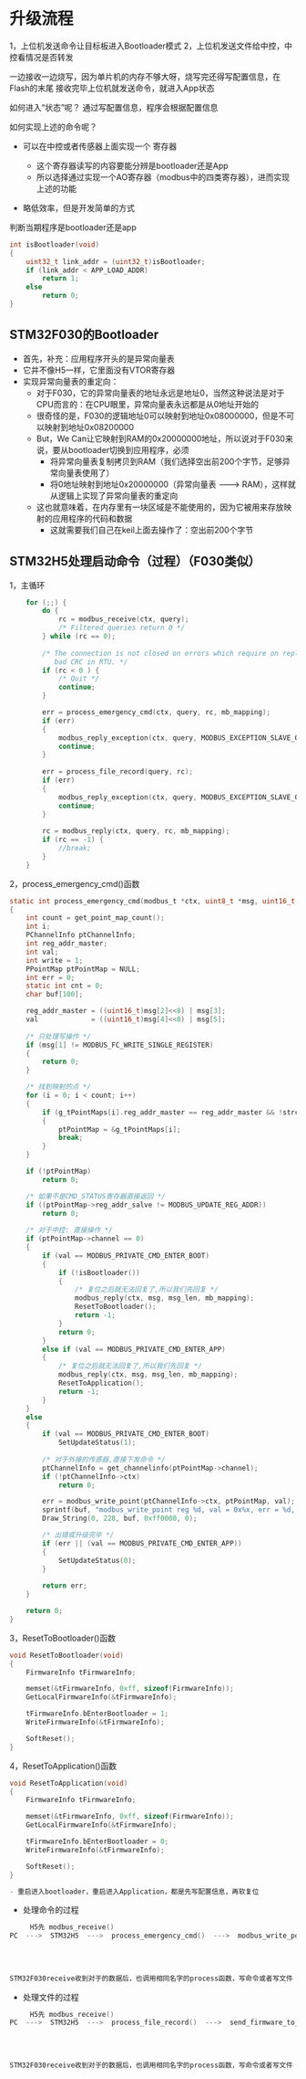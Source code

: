 # 升级流程

1，上位机发送命令让目标板进入Bootloader模式
2，上位机发送文件给中控，中控看情况是否转发

一边接收一边烧写，因为单片机的内存不够大呀，烧写完还得写配置信息，在Flash的末尾
接收完毕上位机就发送命令，就进入App状态

如何进入“状态”呢？
通过写配置信息，程序会根据配置信息

如何实现上述的命令呢？

- 可以在中控或者传感器上面实现一个 寄存器
  - 这个寄存器读写的内容要能分辨是bootloader还是App
  - 所以选择通过实现一个AO寄存器（modbus中的四类寄存器），进而实现上述的功能
  
- 略低效率，但是开发简单的方式

判断当期程序是bootloader还是app

```c
int isBootloader(void)
{
    uint32_t link_addr = (uint32_t)isBootloader;
    if (link_addr < APP_LOAD_ADDR)
        return 1;
    else
        return 0;
}
```

## STM32F030的Bootloader

- 首先，补充：应用程序开头的是异常向量表
- 它并不像H5一样，它里面没有VTOR寄存器
- 实现异常向量表的重定向：
  - 对于F030，它的异常向量表的地址永远是地址0，当然这种说法是对于CPU而言的：在CPU眼里，异常向量表永远都是从0地址开始的
  - 很奇怪的是，F030的逻辑地址0可以映射到地址0x08000000，但是不可以映射到地址0x08200000
  - But，We Can让它映射到RAM的0x20000000地址，所以说对于F030来说，要从bootloader切换到应用程序，必须
    - 将异常向量表复制拷贝到RAM（我们选择空出前200个字节，足够异常向量表使用了）
    - 将0地址映射到地址0x20000000（异常向量表  --->  RAM），这样就从逻辑上实现了异常向量表的重定向
  - 这也就意味着，在内存里有一块区域是不能使用的，因为它被用来存放映射的应用程序的代码和数据
    - 这就需要我们自己在keil上面去操作了：空出前200个字节

## STM32H5处理启动命令（过程）（F030类似）

1，主循环

```c
    for (;;) {
        do {
            rc = modbus_receive(ctx, query);
            /* Filtered queries return 0 */
        } while (rc == 0);
 
        /* The connection is not closed on errors which require on reply such as
           bad CRC in RTU. */
        if (rc < 0 ) {
            /* Quit */
            continue;
        }

        err = process_emergency_cmd(ctx, query, rc, mb_mapping);
        if (err)
        {
            modbus_reply_exception(ctx, query, MODBUS_EXCEPTION_SLAVE_OR_SERVER_BUSY);
            continue;
        }
        
        err = process_file_record(query, rc);
        if (err)
        {
            modbus_reply_exception(ctx, query, MODBUS_EXCEPTION_SLAVE_OR_SERVER_BUSY);
            continue;
        }
        
        rc = modbus_reply(ctx, query, rc, mb_mapping);
        if (rc == -1) {
            //break;
        }
    }
```

2，process_emergency_cmd()函数

```c
static int process_emergency_cmd(modbus_t *ctx, uint8_t *msg, uint16_t msg_len, modbus_mapping_t *mb_mapping)
{    
    int count = get_point_map_count();
    int i;
    PChannelInfo ptChannelInfo;
    int reg_addr_master;
    int val;
    int write = 1;
    PPointMap ptPointMap = NULL;
    int err = 0;
    static int cnt = 0;
    char buf[100];

    reg_addr_master = ((uint16_t)msg[2]<<8) | msg[3];
    val             = ((uint16_t)msg[4]<<8) | msg[5];
    
    /* 只处理写操作 */
    if (msg[1] != MODBUS_FC_WRITE_SINGLE_REGISTER)
    {
        return 0;
    }

    /* 找到映射的点 */
    for (i = 0; i < count; i++)
    {
        if (g_tPointMaps[i].reg_addr_master == reg_addr_master && !strcmp(g_tPointMaps[i].reg_type, "4x"))
        {
            ptPointMap = &g_tPointMaps[i];
            break;
        }
    }

    if (!ptPointMap)
        return 0;

    /* 如果不是CMD_STATUS寄存器直接返回 */
    if ((ptPointMap->reg_addr_salve != MODBUS_UPDATE_REG_ADDR))
        return 0;
    
    /* 对于中控: 直接操作 */
    if (ptPointMap->channel == 0)
    {
        if (val == MODBUS_PRIVATE_CMD_ENTER_BOOT)
        {
            if (!isBootloader())
            {
                /* 复位之后就无法回复了,所以我们先回复 */
                modbus_reply(ctx, msg, msg_len, mb_mapping);
                ResetToBootloader();
                return -1;
            }
            return 0;
        }
        else if (val == MODBUS_PRIVATE_CMD_ENTER_APP)
        {
            /* 复位之后就无法回复了,所以我们先回复 */
            modbus_reply(ctx, msg, msg_len, mb_mapping);
            ResetToApplication();
            return -1;
        }
    }
    else
    {
        if (val == MODBUS_PRIVATE_CMD_ENTER_BOOT)
            SetUpdateStatus(1);
        
        /* 对于外接的传感器,直接下发命令 */
        ptChannelInfo = get_channelinfo(ptPointMap->channel);
        if (!ptChannelInfo->ctx)
            return 0;

        err = modbus_write_point(ptChannelInfo->ctx, ptPointMap, val);
        sprintf(buf, "modbus_write_point reg %d, val = 0x%x, err = %d, cnt = %d", ptPointMap->reg_addr_salve, val, err, cnt++);
        Draw_String(0, 228, buf, 0xff0000, 0);

        /* 出错或升级完毕 */
        if (err || (val == MODBUS_PRIVATE_CMD_ENTER_APP))
        {
            SetUpdateStatus(0);
        }
        
        return err;
    }

    return 0;
}
```

3，ResetToBootloader()函数

```c
void ResetToBootloader(void)
{
    FirmwareInfo tFirmwareInfo;

    memset(&tFirmwareInfo, 0xff, sizeof(FirmwareInfo));
    GetLocalFirmwareInfo(&tFirmwareInfo);

    tFirmwareInfo.bEnterBootloader = 1;
    WriteFirmwareInfo(&tFirmwareInfo);

    SoftReset();
}
```

4，ResetToApplication()函数

```c
void ResetToApplication(void)
{
    FirmwareInfo tFirmwareInfo;

    memset(&tFirmwareInfo, 0xff, sizeof(FirmwareInfo));
    GetLocalFirmwareInfo(&tFirmwareInfo);

    tFirmwareInfo.bEnterBootloader = 0;
    WriteFirmwareInfo(&tFirmwareInfo);

    SoftReset();
}

- 重启进入bootloader，重启进入Application，都是先写配置信息，再软复位
```

- 处理命令的过程

```c
     H5先 modbus_receive()
PC  --->  STM32H5  --->  process_emergency_cmd()  --->  modbus_write_point()  --->  STM32F030  --->  modbus_reply()  --->  ResetToxxx()
                                                                                                           |
                                                                                                           |
                                                                                                           ↓
                                                                                                        STM32H5  --->  modbus_reply()  --->  PC
STM32F030receive收到对于的数据后，也调用相同名字的process函数，写命令或者写文件
```

- 处理文件的过程

```c
     H5先 modbus_receive()
PC  --->  STM32H5  --->  process_file_record()  --->  send_firmware_to_device()  --->  STM32F030  --->  modbus_reply()  --->  ResetToxxx()
                                                                                                            |
                                                                                                            |
                                                                                                            ↓
                                                                                                         STM32H5  --->  modbus_reply()  --->  PC
STM32F030receive收到对于的数据后，也调用相同名字的process函数，写命令或者写文件
```
